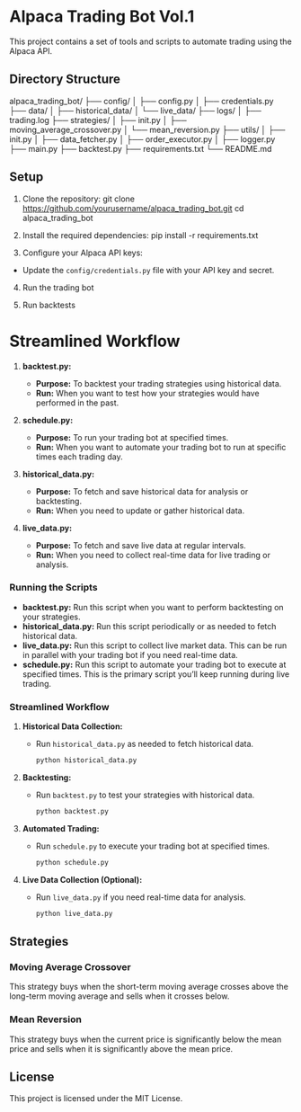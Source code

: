 # Alpaca Trading Bot Vol.1

This project contains a set of tools and scripts to automate trading using the Alpaca API.

## Directory Structure

alpaca_trading_bot/
├── config/
│ ├── config.py
│ ├── credentials.py
├── data/
│ ├── historical_data/
│ └── live_data/
├── logs/
│ ├── trading.log
├── strategies/
│ ├── init.py
│ ├── moving_average_crossover.py
│ └── mean_reversion.py
├── utils/
│ ├── init.py
│ ├── data_fetcher.py
│ ├── order_executor.py
│ ├── logger.py
├── main.py
├── backtest.py
├── requirements.txt
└── README.md

## Setup

1. Clone the repository:
git clone https://github.com/yourusername/alpaca_trading_bot.git
cd alpaca_trading_bot

2. Install the required dependencies:
pip install -r requirements.txt

3. Configure your Alpaca API keys:
- Update the `config/credentials.py` file with your API key and secret.

4. Run the trading bot

5. Run backtests

# Streamlined Workflow

1. **backtest.py:**
   - **Purpose:** To backtest your trading strategies using historical data.
   - **Run:** When you want to test how your strategies would have performed in the past.

2. **schedule.py:**
   - **Purpose:** To run your trading bot at specified times.
   - **Run:** When you want to automate your trading bot to run at specific times each trading day.

3. **historical_data.py:**
   - **Purpose:** To fetch and save historical data for analysis or backtesting.
   - **Run:** When you need to update or gather historical data.

4. **live_data.py:**
   - **Purpose:** To fetch and save live data at regular intervals.
   - **Run:** When you need to collect real-time data for live trading or analysis.

### Running the Scripts

- **backtest.py:** Run this script when you want to perform backtesting on your strategies.
- **historical_data.py:** Run this script periodically or as needed to fetch historical data.
- **live_data.py:** Run this script to collect live market data. This can be run in parallel with your trading bot if you need real-time data.
- **schedule.py:** Run this script to automate your trading bot to execute at specified times. This is the primary script you’ll keep running during live trading.

### Streamlined Workflow

1. **Historical Data Collection:**
   - Run `historical_data.py` as needed to fetch historical data.
     ```sh
     python historical_data.py
     ```

2. **Backtesting:**
   - Run `backtest.py` to test your strategies with historical data.
     ```sh
     python backtest.py
     ```

3. **Automated Trading:**
   - Run `schedule.py` to execute your trading bot at specified times.
     ```sh
     python schedule.py
     ```

4. **Live Data Collection (Optional):**
   - Run `live_data.py`  if you need real-time data for analysis.
     ```sh
     python live_data.py
     ```

## Strategies

### Moving Average Crossover
This strategy buys when the short-term moving average crosses above the long-term moving average and sells when it crosses below.

### Mean Reversion
This strategy buys when the current price is significantly below the mean price and sells when it is significantly above the mean price.

## License

This project is licensed under the MIT License.

